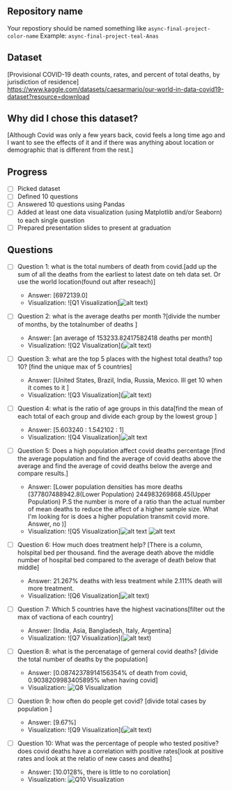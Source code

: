 ## Repository name
Your repostiory should be named something like `async-final-project-color-name`
Example: `async-final-project-teal-Anas`

## Dataset
[Provisional COVID-19 death counts, rates, and percent of total deaths, by jurisdiction of residence] https://www.kaggle.com/datasets/caesarmario/our-world-in-data-covid19-dataset?resource=download

## Why did I chose this dataset?

[Although Covid was only a few years back, covid feels a long time ago and I want to see the effects of it and if there was anything about location or demographic that is different from the rest.]

## Progress
- [ ] Picked dataset
- [ ] Defined 10 questions
- [ ] Answered 10 questions using Pandas
- [ ] Added at least one data visualization (using Matplotlib and/or Seaborn) to each single question
- [ ] Prepared presentation slides to present at graduation

## Questions
- [ ] Question 1: what is the total numbers of death from covid.[add up the sum of all the deaths from the earliest to latest date on teh data set. Or use the world location(found out after reseach)]
  - Answer: [6972139.0]
  - Visualization: ![Q1 Visualization]![alt text](image-3.png))

- [ ] Question 2: what is the average deaths per month ?[divide the number of months, by the totalnumber of deaths ]
  - Answer: [an average of 153233.82417582418 deaths per month]
  - Visualization: ![Q2 Visualization](![alt text](image-1.png))

- [ ] Question 3: what are the top 5 places with the highest total deaths? top 10? [find the unique max of 5 countries]
  - Answer: [United States, Brazil, India, Russia, Mexico. Ill get 10 when it comes to it ]
  - Visualization: ![Q3 Visualization](![alt text](image-12.png))

- [ ] Question 4: what is the ratio of age groups in this data[find the mean of each total of each group and divide each group by the lowest group ]
  - Answer: [5.603240 : 1.542102 : 1]
  - Visualization: ![Q4 Visualization]![alt text](image-2.png)

- [ ] Question 5: Does a high population affect covid deaths percentage [find the average population and find the average of covid deaths above the average and find the average of covid deaths below the averge and compare results.]
  - Answer: [Lower population densities has more deaths (377807488942.8(Lower Population) 244983269868.45(Upper Population)
  P.S the number is more of a ratio than the actual number of mean deaths to reduce the affect of a higher sample size. What I'm looking for is does a higher population transmit covid more. Answer, no
  )]
  - Visualization: ![Q5 Visualization]![alt text](image-9.png) ![alt text](image-10.png)

- [ ] Question 6: How much does treatment help? [There is a column, holspital bed per thousand. find the average death above the middle number of hospital bed compared to the average of death below that middle]
  - Answer: 21.267% deaths with less treatment while 2.111% death will more treatment. 
  - Visualization: ![Q6 Visualization]![alt text](image-6.png))

- [ ] Question 7: Which 5 countries have the highest vacinations[filter out the max of vactiona of each country]
  - Answer: [India, Asia, Bangladesh, Italy, Argentina]
  - Visualization: ![Q7 Visualization](![alt text](image-13.png))

- [ ] Question 8: what is the percenatage of gerneral covid deaths? [divide the total number of deaths by the population]
  - Answer: [0.08742378914156354% of death from covid, 0.9038209983405895% when having covid]
  - Visualization: ![Q8 Visualization](https://example.com/path-to-image-8.png)

- [ ] Question 9: how often do people get covid? [divide total cases by population ]
  - Answer: [9.67%]
  - Visualization: ![Q9 Visualization](![alt text](image-11.png))

- [ ] Question 10: What was the percentage of people who tested positive? does covid deaths have a correlation with positive rates[look at positive rates and look at the relatio of new cases and deaths]
  - Answer: [10.0128%, there is little to no corolation]
  - Visualization: ![Q10 Visualization](https://example.com/path-to-image-10.png)
